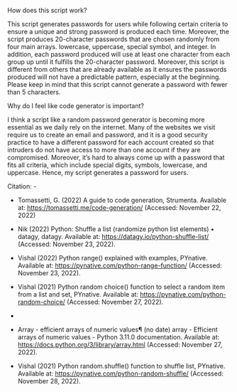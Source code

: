 How does this script work?

This script generates passwords for users while following certain criteria to ensure a unique and strong password is produced each time. Moreover, the script produces 20-character passwords that are chosen randomly from four main arrays. lowercase, uppercase, special symbol, and integer. In addition, each password produced will use at least one character from each group up until it fulfills the 20-character password. Moreover, this script is different from others that are already available as it ensures the passwords produced will not have a predictable pattern, especially at the beginning. Please keep in mind that this script cannot generate a password with fewer than 5 characters. 


Why do I feel like code generator is important?

I think a script like a random password generator is becoming more essential as we daily rely on the internet. Many of the websites we visit require us to create an email and password, and it is a good security practice to have a different password for each account created so that intruders do not have access to more than one account if they are compromised. Moreover, it’s hard to always come up with a password that fits all criteria, which include special digits, symbols, lowercase, and uppercase. Hence, my script generates a password for users.


Citation: - 

* Tomassetti, G. (2022) A guide to code generation, Strumenta. Available at: https://tomassetti.me/code-generation/ (Accessed: November 22, 2022)

* Nik (2022) Python: Shuffle a list (randomize python list elements) • datagy, datagy. Available at: https://datagy.io/python-shuffle-list/ (Accessed: November 23, 2022). 

* Vishal (2022) Python range() explained with examples, PYnative. Available at: https://pynative.com/python-range-function/ (Accessed: November 23, 2022).

* Vishal (2021) Python random choice() function to select a random item from a list and set, PYnative. Available at: https://pynative.com/python-random-choice/ (Accessed: November 27, 2022). 
* 
* Array - efficient arrays of numeric values¶ (no date) array - Efficient arrays of numeric values - Python 3.11.0 documentation. Available at: https://docs.python.org/3/library/array.html (Accessed: November 27, 2022). 

* Vishal (2021) Python random.shuffle() function to shuffle list, PYnative. Available at: https://pynative.com/python-random-shuffle/ (Accessed: November 28, 2022).

